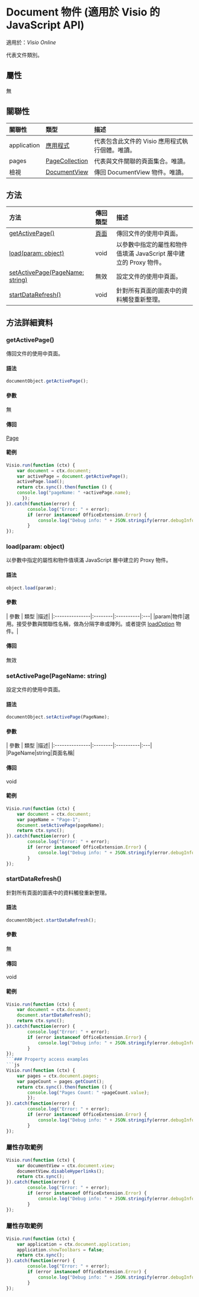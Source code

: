 ﻿# <a name="document-object-javascript-api-for-visio"></a>Document 物件 (適用於 Visio 的 JavaScript API)

適用於：_Visio Online_

代表文件類別。

## <a name="properties"></a>屬性

無

## <a name="relationships"></a>關聯性
| 關聯性 | 類型	    |描述|
|:---------------|:--------|:----------|
|application|[應用程式](application.md)|代表包含此文件的 Visio 應用程式執行個體。唯讀。|
|pages|[PageCollection](pagecollection.md)|代表與文件關聯的頁面集合。唯讀。|
|檢視|[DocumentView](documentview.md)|傳回 DocumentView 物件。唯讀。|

## <a name="methods"></a>方法

| 方法           | 傳回類型    |描述|
|:---------------|:--------|:----------|
|[getActivePage()](#getactivepage)|[頁面](page.md)|傳回文件的使用中頁面。|
|[load(param: object)](#loadparam-object)|void|以參數中指定的屬性和物件值填滿 JavaScript 層中建立的 Proxy 物件。|
|[setActivePage(PageName: string)](#setactivepagepagename-string)|無效|設定文件的使用中頁面。|
|[startDataRefresh()](#startdatarefresh)|void|針對所有頁面的圖表中的資料觸發重新整理。|

## <a name="method-details"></a>方法詳細資料


### <a name="getactivepage"></a>getActivePage()
傳回文件的使用中頁面。

#### <a name="syntax"></a>語法
```js
documentObject.getActivePage();
```

#### <a name="parameters"></a>參數
無

#### <a name="returns"></a>傳回
[Page](page.md)

#### <a name="examples"></a>範例
```js
Visio.run(function (ctx) { 
    var document = ctx.document;
    var activePage = document.getActivePage();
    activePage.load();
    return ctx.sync().then(function () {
    console.log("pageName: " +activePage.name);
      });   
}).catch(function(error) {
        console.log("Error: " + error);
        if (error instanceof OfficeExtension.Error) {
            console.log("Debug info: " + JSON.stringify(error.debugInfo));
        }
});
```


### <a name="loadparam-object"></a>load(param: object)
以參數中指定的屬性和物件值填滿 JavaScript 層中建立的 Proxy 物件。

#### <a name="syntax"></a>語法
```js
object.load(param);
```

#### <a name="parameters"></a>參數
| 參數	       | 類型    |描述|
|:---------------|:--------|:----------|:---|
|param|物件|選用。接受參數與關聯性名稱，做為分隔字串或陣列。或者提供 [loadOption](loadoption.md) 物件。|

#### <a name="returns"></a>傳回
無效

### <a name="setactivepagepagename-string"></a>setActivePage(PageName: string)
設定文件的使用中頁面。

#### <a name="syntax"></a>語法
```js
documentObject.setActivePage(PageName);
```

#### <a name="parameters"></a>參數
| 參數	       | 類型    |描述|
|:---------------|:--------|:----------|:---|
|PageName|string|頁面名稱|

#### <a name="returns"></a>傳回
void

#### <a name="examples"></a>範例
```js
Visio.run(function (ctx) { 
    var document = ctx.document;
    var pageName = "Page-1";
    document.setActivePage(pageName);
    return ctx.sync();
}).catch(function(error) {
        console.log("Error: " + error);
        if (error instanceof OfficeExtension.Error) {
            console.log("Debug info: " + JSON.stringify(error.debugInfo));
        }
});
```


### <a name="startdatarefresh"></a>startDataRefresh()
針對所有頁面的圖表中的資料觸發重新整理。

#### <a name="syntax"></a>語法
```js
documentObject.startDataRefresh();
```

#### <a name="parameters"></a>參數
無

#### <a name="returns"></a>傳回
void

#### <a name="examples"></a>範例
```js
Visio.run(function (ctx) { 
    var document = ctx.document;
    document.startDataRefresh();
    return ctx.sync();
}).catch(function(error) {
        console.log("Error: " + error);
        if (error instanceof OfficeExtension.Error) {
            console.log("Debug info: " + JSON.stringify(error.debugInfo));
        }
});
```### Property access examples
```js
Visio.run(function (ctx) { 
    var pages = ctx.document.pages;
    var pageCount = pages.getCount();
    return ctx.sync().then(function () {
        console.log("Pages Count: " +pageCount.value);
        });
}).catch(function(error) {
        console.log("Error: " + error);
        if (error instanceof OfficeExtension.Error) {
            console.log("Debug info: " + JSON.stringify(error.debugInfo));
        }
});
```

### <a name="property-access-examples"></a>屬性存取範例
```js
Visio.run(function (ctx) { 
    var documentView = ctx.document.view;
    documentView.disableHyperlinks();
    return ctx.sync();
}).catch(function(error) {
        console.log("Error: " + error);
        if (error instanceof OfficeExtension.Error) {
            console.log("Debug info: " + JSON.stringify(error.debugInfo));
        }
});
```

### <a name="property-access-examples"></a>屬性存取範例
```js
Visio.run(function (ctx) { 
    var application = ctx.document.application;
    application.showToolbars = false;
    return ctx.sync();
}).catch(function(error) {
        console.log("Error: " + error);
        if (error instanceof OfficeExtension.Error) {
            console.log("Debug info: " + JSON.stringify(error.debugInfo));
        }
});
```

